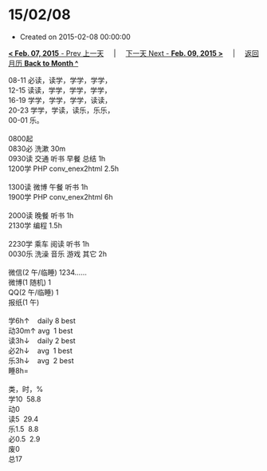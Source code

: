 # 15/02/08

- Created on 2015-02-08 00:00:00

[**< Feb. 07, 2015** - Prev 上一天](_archived/lifelogs/2015/02/d07.md) &nbsp; &nbsp; | &nbsp; &nbsp; [下一天 Next - **Feb. 09, 2015 >**](_archived/lifelogs/2015/02/d09.md) &nbsp; &nbsp; |  &nbsp; &nbsp; [返回月历 **Back to Month ^**](_archived/lifelogs/2015/02/index.md)
<br/><div>08-11 必读，读学，学学，学学，<br/>12-15 读读，学学，学学，学学，<br/>16-19 学学，学学，学学，读读，<br/>20-23 学学，学读，读乐，乐乐，</div><div>00-01 乐。<br/><div><br/></div>0800起<br/>0830必 洗漱 30m<br/>0930读 交通 听书 早餐 总结 1h<br/>1200学 PHP conv_enex2html 2.5h<div><br/></div>1300读 微博 午餐 听书 1h<br/>1900学 PHP conv_enex2html 6h<div><br/></div>2000读 晚餐 听书 1h<br/>2130学 编程 1.5h</div><div><br/>2230学 乘车 阅读 听书 1h<br/>0030乐 洗澡 音乐 游戏 其它 2h<br/><div><br/></div>微信(2 午/临睡) 1234……<br/>微博(1 随机) 1<br/>QQ(2 午/临睡) 1<br/>报纸(1 午)<div><br/></div>学6h↑    daily 8 best<br/>动30m↑ avg  1 best<br/>读3h↓    daily 2 best<br/>必2h↓    avg  1 best<br/>乐3h↓    avg  2 best<br/>睡8h=<div><br/></div>类，时，%<br/>学10  58.8<br/>动0<br/>读5  29.4<br/>乐1.5  8.8<br/>必0.5  2.9<br/>废0<br/>总17
